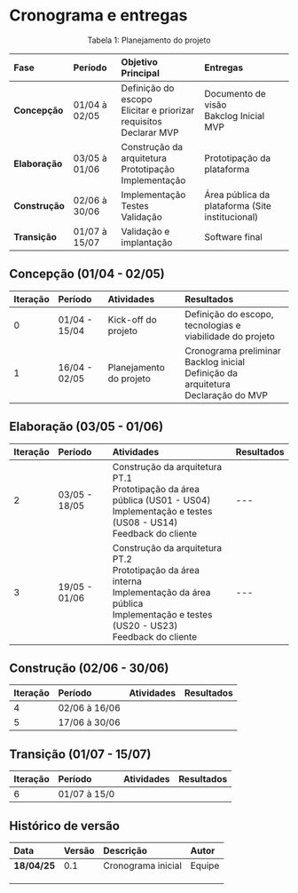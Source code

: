 # Cronograma e entregas

<div align="center">
<p>Tabela 1: Planejamento do projeto</p>
</div>

|**Fase**|**Período**|**Objetivo Principal**|**Entregas**|
| :- | :- | :- | :- |
|**Concepção**|01/04 à 02/05|Definição do escopo <br>Elicitar e priorizar requisitos<br> Declarar MVP|Documento de visão<br> Bakclog Inicial<br> MVP|
|**Elaboração**|03/05 à 01/06|Construção da arquitetura <br>Prototipação <br>Implementação|Prototipação da plataforma|
|**Construção**|02/06 à 30/06|Implementação<br>Testes<br> Validação<br>|Área pública da plataforma (Site institucional) |
|**Transição**|01/07 à 15/07|Validação e implantação|Software final|

## Concepção (01/04 - 02/05)
|**Iteração**|**Período**|**Atividades**|**Resultados**|
| :- | :- | :- | :- |
| 0 | 01/04 - 15/04 | Kick-off do projeto | Definição do escopo, tecnologias e viabilidade do projeto |
| 1 | 16/04 - 02/05 | Planejamento do projeto | Cronograma preliminar <br>Backlog inicial<br> Definição da arquitetura <br> Declaração do MVP  |

## Elaboração (03/05 - 01/06)
|**Iteração**|**Período**|**Atividades**|**Resultados**|
| :- | :- | :- | :- |
| 2 | 03/05 - 18/05 | Construção da arquitetura PT.1 <br> Prototipação da área pública (US01 - US04) <br> Implementação e  testes (US08 - US14) <br> Feedback do cliente | --- |
| 3 | 19/05 - 01/06 | Construção da arquitetura PT.2 <br>Prototipação da área interna<br> Implementação da área pública<br> Implementação e testes (US20 - US23) <br> Feedback do cliente | --- |

## Construção (02/06 - 30/06)
|**Iteração**|**Período**|**Atividades**|**Resultados**|
| :- | :- | :- | :- |
| 4 | 02/06 à 16/06 |  |  |
| 5 | 17/06 à 30/06 |  |  |

## Transição (01/07 - 15/07)
|**Iteração**|**Período**|**Atividades**|**Resultados**|
| :- | :- | :- | :- |
| 6 | 01/07 à 15/0 |  |  |

## Histórico de versão 
|**Data**|**Versão** |**Descrição** |**Autor**|
| :- | :- | :- | :- |
|**18/04/25**|0.1|Cronograma inicial|Equipe |
|||||
|||||
|||||